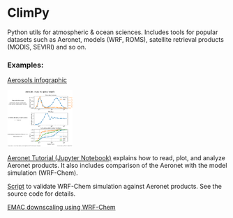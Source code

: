 # ClimPy
Python utils for atmospheric &amp; ocean sciences. Includes tools for popular datasets such as Aeronet, models (WRF, ROMS), satellite retrieval products (MODIS, SEVIRI) and so on.

### Examples:
[Aerosols infographic](https://github.com/SeregaOsipov/ClimPy/wiki/Aerosols-infographic)

<img src="https://github.com/SeregaOsipov/ClimPy/blob/master/examples/aerosols_infographic/infographic_case1.svg" width="150">

[Aeronet Tutorial (Jupyter Notebook)](https://github.com/SeregaOsipov/ClimPy/blob/master/examples/aeronet/aeronet_examples.ipynb) explains how to read, plot, and analyze Aeronet products. It also includes comparison of the Aeronet with the model simulation (WRF-Chem).

[Script](https://github.com/SeregaOsipov/ClimPy/blob/master/examples/aeronet_wrf_comparison/aeronet_wrf_domain_comparison.py) to validate WRF-Chem simulation against Aeronet products. See the source code for details.

[EMAC downscaling using WRF-Chem](https://github.com/SeregaOsipov/ClimPy/wiki/Downscaling-EMAC-using-WRF-Chem)
